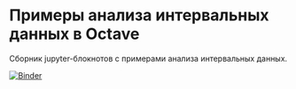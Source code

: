 # Примеры анализа интервальных данных в Octave

Сборник jupyter-блокнотов с примерами анализа интервальных данных.

[![Binder](https://mybinder.org/badge_logo.svg)](https://mybinder.org/v2/gh/szhilin/octave-interval-examples/master?filepath=index.ipynb)
